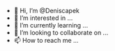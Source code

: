 - 👋 Hi, I’m @Deniscapek
- 👀 I’m interested in ...
- 🌱 I’m currently learning ...
- 💞️ I’m looking to collaborate on ...
- 📫 How to reach me ...

<!---
Deniscapek/Deniscapek is a ✨ special ✨ repository because its `README.md` (this file) appears on your GitHub profile.
You can click the Preview link to take a look at your changes.
--->
